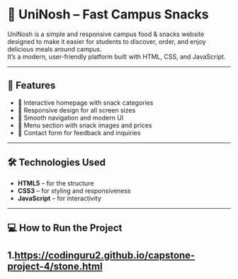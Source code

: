 # 🍔 UniNosh – Fast Campus Snacks

UniNosh is a simple and responsive campus food & snacks website designed to make it easier for students to discover, order, and enjoy delicious meals around campus.  
It’s a modern, user-friendly platform built with HTML, CSS, and JavaScript.

---

## 🚀 Features

- 🍟 Interactive homepage with snack categories  
- 🥤 Responsive design for all screen sizes  
- 🍕 Smooth navigation and modern UI  
- 🍫 Menu section with snack images and prices  
- 🥪 Contact form for feedback and inquiries  

---

## 🛠️ Technologies Used

- **HTML5** – for the structure  
- **CSS3** – for styling and responsiveness  
- **JavaScript** – for interactivity  

---

## 💻 How to Run the Project

1.https://codinguru2.github.io/capstone-project-4/stone.html
---

